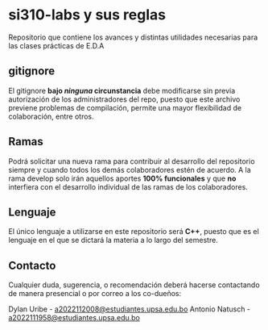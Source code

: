 # si310-labs y sus reglas
Repositorio que contiene los avances y distintas utilidades necesarias para las clases prácticas de E.D.A

## gitignore
El gitignore **bajo _ninguna_ circunstancia** debe modificarse sin previa autorización de los administradores del repo,
puesto que este archivo previene problemas de compilación, permite una mayor flexibilidad de colaboración,
entre otros.

## Ramas 
Podrá solicitar una nueva rama para contribuir al desarrollo del repositorio siempre
y cuando todos los demás colaboradores estén de acuerdo.
A la rama develop solo irán aquellos aportes **100% funcionales** y que **no** interfiera con el desarrollo
individual de las ramas de los colaboradores.

## Lenguaje
El único lenguaje a utilizarse en este repositorio será **C++**, puesto que es el lenguaje
en el que se dictará la materia a lo largo del semestre.

## Contacto
Cualquier duda, sugerencia, o recomendación deberá hacerse contactando de manera presencial o por correo
a los co-dueños:

Dylan Uribe - a2022112008@estudiantes.upsa.edu.bo
Antonio Natusch - a2022111958@estudiantes.upsa.edu.bo

